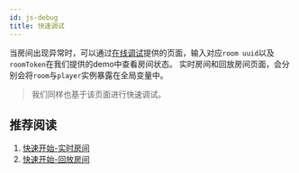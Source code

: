 ```yaml
---
id: js-debug
title: 快速调试
---
```


当房间出现异常时，可以通过[在线调试](/docs/faq/debug-center/)提供的页面，输入对应`room uuid`以及`roomToken`在我们提供的demo中查看房间状态。
实时房间和回放房间页面，会分别会将`room`与`player`实例暴露在全局变量中。

>我们同样也基于该页面进行快速调试。

## 推荐阅读

1. [快速开始-实时房间](../quick-start/room.md)
1. [快速开始-回放房间](../quick-start/js-start.md)